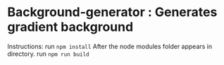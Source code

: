 # Background-generator : Generates gradient background

Instructions:
run `npm install`
After the node modules folder appears in directory.
run `npm run build`
